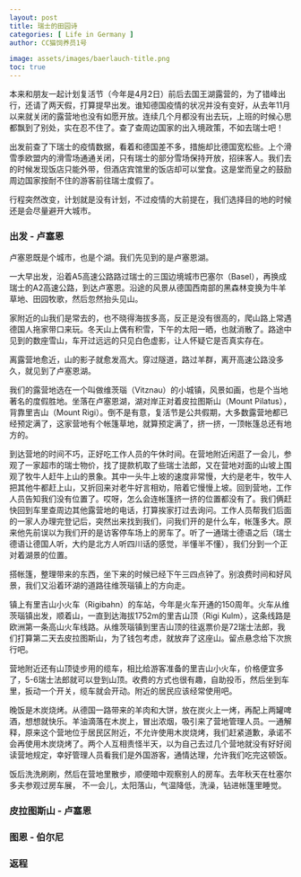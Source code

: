 ```yaml
---
layout: post
title: 瑞士的田园诗
categories: [ Life in Germany ]
author: CC猫饲养员1号

image: assets/images/baerlauch-title.png
toc: true
---
```


本来和朋友一起计划复活节（今年是4月2日）前后去国王湖露营的，为了错峰出行，还请了两天假，打算提早出发。谁知德国疫情的状况并没有变好，从去年11月以来就关闭的露营地也没有如愿开放。连续几个月都没有出去玩，上班的时候心思都飘到了别处，实在忍不住了。查了查周边国家的出入境政策，不如去瑞士吧！

出发前查了下瑞士的疫情数据，看着和德国差不多，措施却比德国宽松些。上个滑雪季欧盟内的滑雪场通通关闭，只有瑞士的部分雪场保持开放，招徕客人。我们去的时候发现饭店只能外带，但酒店宾馆里的饭店却可以堂食。这是堂而皇之的鼓励周边国家按耐不住的游客前往瑞士度假了。

行程突然改变，计划就是没有计划，不过疫情的大前提在，我们选择目的地的时候还是会尽量避开大城市。

### 出发 - 卢塞恩

卢塞恩既是个城市，也是个湖。我们先见到的是卢塞恩湖。

一大早出发，沿着A5高速公路路过瑞士的三国边境城市巴塞尔（Basel），再换成瑞士的A2高速公路，到达卢塞恩。沿途的风景从德国西南部的黑森林变换为牛羊草地、田园牧歌，然后忽然抬头见山。

家附近的山我们是常去的，也不晓得海拔多高，反正是没有很高的，爬山路上常遇德国人拖家带口来玩。冬天山上偶有积雪，下午的太阳一晒，也就消散了。路途中见到的数座雪山，车开过远远的只见白色虚影，让人怀疑它是否真实存在。

离露营地愈近，山的影子就愈发高大。穿过隧道，路过羊群，离开高速公路没多久，就见到了卢塞恩湖。

我们的露营地选在一个叫做维茨瑙（Vitznau）的小城镇，风景如画，也是个当地著名的度假胜地。坐落在卢塞恩湖，湖对岸正对着皮拉图斯山（Mount Pilatus），背靠里吉山（Mount Rigi）。倒不是有意，复活节是公共假期，大多数露营地都已经预定满了，这家营地有个帐篷草地，就算预定满了，挤一挤，一顶帐篷总还有地方的。

到达营地的时间不巧，正好吃工作人员的午休时间。在营地附近闲逛了一会儿，参观了一家超市的瑞士物价，找了提款机取了些瑞士法郎，又在营地对面的山坡上围观了牧牛人赶牛上山的景象。其中一头牛上坡的速度非常慢，大约是老牛，牧牛人把其他牛都赶上山，又折回来对老牛好言相劝，陪着它慢慢上坡。回到营地，工作人员告知我们没有位置了。哎呀，怎么会连帐篷挤一挤的位置都没有了。我们俩赶快回到车里查周边其他露营地的电话，打算挨家打过去询问。工作人员帮我们后面的一家人办理完登记后，突然出来找到我们，问我们开的是什么车，帐篷多大。原来他先前误以为我们开的是访客停车场上的房车了。听了一通瑞士德语之后（瑞士德语让德国人听，大约是北方人听四川话的感觉，半懂半不懂），我们分到一个正对着湖景的位置。

搭帐篷，整理带来的东西，坐下来的时候已经下午三四点钟了。别浪费时间和好风景，我们又沿着环湖的道路往维茨瑙镇上的方向走。

镇上有里吉山小火车（Rigibahn）的车站，今年是火车开通的150周年。火车从维茨瑙镇出发，顺着山，一直到达海拔1752m的里吉山顶（Rigi Kulm），这条线路是欧洲第一条高山火车线路。从维茨瑙镇到里吉山顶的往返票价是72瑞士法郎，我们打算第二天去皮拉图斯山，为了钱包考虑，就放弃了这座山。留点悬念给下次旅行吧。

营地附近还有山顶徒步用的缆车，相比给游客准备的里吉山小火车，价格便宜多了，5-6瑞士法郎就可以登到山顶。收费的方式也很有趣，自助投币，然后坐到车里，扳动一个开关，缆车就会开动。附近的居民应该经常使用吧。

晚饭是木炭烧烤。从德国一路带来的羊肉和大饼，放在炭火上一烤，再配上两罐啤酒，想想就快乐。羊油滴落在木炭上，冒出浓烟，吸引来了营地管理人员。一通解释，原来这个营地位于居民区附近，不允许使用木炭烧烤，我们赶紧道歉，承诺不会再使用木炭烧烤了。两个人互相责怪半天，以为自己去过几个营地就没有好好阅读营地规定，幸好管理人员看我们是外国游客，通情达理，允许我们吃完这顿饭。

饭后洗洗刷刷，然后在营地里散步，顺便暗中观察别人的房车。去年秋天在杜塞尔多夫参观过房车展， 不一会儿，太阳落山，气温降低，洗澡，钻进帐篷里睡觉。

### 皮拉图斯山 - 卢塞恩


### 图恩 - 伯尔尼

### 返程